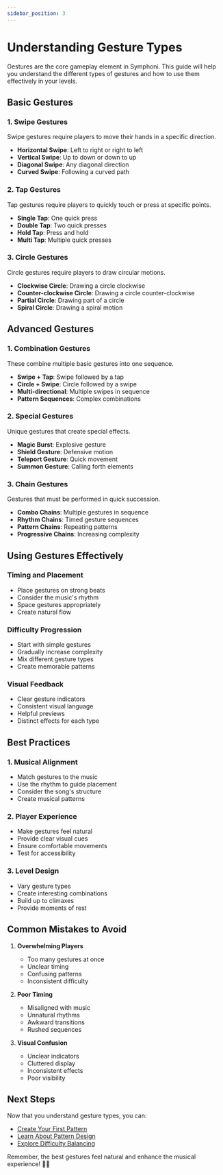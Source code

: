 ```yaml
---
sidebar_position: 3
---
```


# Understanding Gesture Types

Gestures are the core gameplay element in Symphoni. This guide will help you understand the different types of gestures and how to use them effectively in your levels.

## Basic Gestures

### 1. Swipe Gestures
Swipe gestures require players to move their hands in a specific direction.

- **Horizontal Swipe**: Left to right or right to left
- **Vertical Swipe**: Up to down or down to up
- **Diagonal Swipe**: Any diagonal direction
- **Curved Swipe**: Following a curved path

### 2. Tap Gestures
Tap gestures require players to quickly touch or press at specific points.

- **Single Tap**: One quick press
- **Double Tap**: Two quick presses
- **Hold Tap**: Press and hold
- **Multi Tap**: Multiple quick presses

### 3. Circle Gestures
Circle gestures require players to draw circular motions.

- **Clockwise Circle**: Drawing a circle clockwise
- **Counter-clockwise Circle**: Drawing a circle counter-clockwise
- **Partial Circle**: Drawing part of a circle
- **Spiral Circle**: Drawing a spiral motion

## Advanced Gestures

### 1. Combination Gestures
These combine multiple basic gestures into one sequence.

- **Swipe + Tap**: Swipe followed by a tap
- **Circle + Swipe**: Circle followed by a swipe
- **Multi-directional**: Multiple swipes in sequence
- **Pattern Sequences**: Complex combinations

### 2. Special Gestures
Unique gestures that create special effects.

- **Magic Burst**: Explosive gesture
- **Shield Gesture**: Defensive motion
- **Teleport Gesture**: Quick movement
- **Summon Gesture**: Calling forth elements

### 3. Chain Gestures
Gestures that must be performed in quick succession.

- **Combo Chains**: Multiple gestures in sequence
- **Rhythm Chains**: Timed gesture sequences
- **Pattern Chains**: Repeating patterns
- **Progressive Chains**: Increasing complexity

## Using Gestures Effectively

### Timing and Placement
- Place gestures on strong beats
- Consider the music's rhythm
- Space gestures appropriately
- Create natural flow

### Difficulty Progression
- Start with simple gestures
- Gradually increase complexity
- Mix different gesture types
- Create memorable patterns

### Visual Feedback
- Clear gesture indicators
- Consistent visual language
- Helpful previews
- Distinct effects for each type

## Best Practices

### 1. Musical Alignment
- Match gestures to the music
- Use the rhythm to guide placement
- Consider the song's structure
- Create musical patterns

### 2. Player Experience
- Make gestures feel natural
- Provide clear visual cues
- Ensure comfortable movements
- Test for accessibility

### 3. Level Design
- Vary gesture types
- Create interesting combinations
- Build up to climaxes
- Provide moments of rest

## Common Mistakes to Avoid

1. **Overwhelming Players**
   - Too many gestures at once
   - Unclear timing
   - Confusing patterns
   - Inconsistent difficulty

2. **Poor Timing**
   - Misaligned with music
   - Unnatural rhythms
   - Awkward transitions
   - Rushed sequences

3. **Visual Confusion**
   - Unclear indicators
   - Cluttered display
   - Inconsistent effects
   - Poor visibility

## Next Steps

Now that you understand gesture types, you can:

- [Create Your First Pattern](/symphoni-composer/docs/map-design/patterns)
- [Learn About Pattern Design](/symphoni-composer/docs/map-design/advanced-patterns)
- [Explore Difficulty Balancing](/symphoni-composer/docs/map-design/difficulty)

Remember, the best gestures feel natural and enhance the musical experience! 🎵✨ 